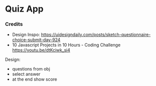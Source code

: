 # Quiz App

<!-- This web application provides a countdown to 2023, but can be used as a countdown to any other special date you may be looking forward to. I created this project as a part of the #100DaysOfCode challenge where I have made it a goal to code for 100 days consecutively.  -->

<!-- ![screenshot of timer](images/timer-screenshot1.PNG "Screenshot of timer") -->

<!-- ## How to Install
1. Download this repository
2. Open the index.html with a Live Server -->

### Credits
- Design Inspo: https://uidesigndaily.com/posts/sketch-questionnaire-choice-submit-day-924
- 10 Javascript Projects in 10 Hours - Coding Challenge https://youtu.be/dtKciwk_si4


Design: 
- questions from obj
- select answer
- at the end show score